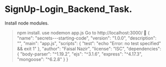 # SignUp-Login_Backend_Task.

Install node modules.
> npm install.
> use nodemon app.js
> Go to http://localhost:3000/
> 🔐
{
  "name": "secrets---starting-code",
  "version": "1.0.0",
  "description": "",
  "main": "app.js",
  "scripts": {
    "test": "echo \"Error: no test specified\" && exit 1"
  },
  "author": "Faisal Nazir",
  "license": "ISC",
  "dependencies": {
    "body-parser": "^1.19.2",
    "ejs": "^3.1.6",
    "express": "^4.17.3",
    "mongoose": "^6.2.8"
  }
}
